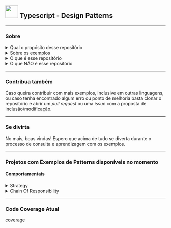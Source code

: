 ## <img src="https://cdn.worldvectorlogo.com/logos/typescript-2.svg" width="40"> Typescript - Design Patterns
---
### Sobre

<details><summary>
 Qual o propósito desse repositório </summary>
 <p>

Esse repositório tem o propósito de fornecer diversos exemplos práticos, para a comunidade _Dev_ e demais interessados, de cada um dos 23 padrões de projetos (Design Patterns) catalogados pela GoF (Gang of Four) no livro _Design Patterns Elements of Reusable Object-Oriented Software_. 

</p>
</details>

<details><summary>Sobre os exemplos</summary>
<p>

Os exemplos aqui reunidos podem ser adaptações de materiais encontrados em cursos, livros, artigos, talks, experiência profissional, dentre outros. Quando um exemplo for retirado de algum meio específico, terá recebido o devido crédito de autoria.

</p>
</details>

<details><summary>O que é esse repositório</summary>
<p>

Um guia de consulta com diversos exemplos aplicados para possibilitar o entendimento em variados contextos;

Para fins didáticos, os exemplos foram projetados com o objetivo de se aproximar da realidade, "injetando" algum pattern para resolução de um dado problema. 

Portanto, nesse _repo_ você poderá encontrar projetos maiores, onde o pattern é utilizado em algum trecho dele e não necessariamente encontrará somente o pattern.

Entretanto, em cada seção uma explicação sobre o Pattern utilizado e sua forma de uso, estará disponível.

</p>
</details>

<details><summary>O que NÃO é esse repositório</summary>
<p>

Uma referência completa e absoluta sobre Design Patterns e única fonte de resolução de um problema de Design de Código.

Existem várias abordagens possíveis e patterns diferentes que poderiam ser utilizados para resolução.

</p>
</details>

---

### Contribua também
Caso queira contribuir com mais exemplos, inclusive em outras linguagens, ou caso tenha encontrado algum erro ou ponto de melhoria basta clonar o repositório e abrir um _pull request_ ou uma _issue_ com a proposta de inclusão/modificação.

---
### Se divirta

No mais, boas vindas! Espero que acima de tudo se diverta durante o processo de consulta e aprendizagem com os exemplos. 

</p>

--- 

### Projetos com Exemplos de Patterns disponíveis no momento

#### Comportamentais

<details>

<summary> Strategy</summary>

- 01: [Street Fighter StoryTeller Example](./ts-patterns/01-comportamentais/01-strategy/01-example-street-fighter/)

- 02: [Payment Methods Example](./ts-patterns/01-comportamentais/01-strategy/02-example-payment-methods/)

</details>

<details>
<summary> Chain Of Responsibility</summary>

- 01: [Store Branches Example](./ts-patterns/01-comportamentais/02-chain-of-responsibility/01-example-storeBranches/)

- 02: [Market Service Example](./ts-patterns/01-comportamentais/02-chain-of-responsibility/02-example-marketService/)

</details>

--- 

### Code Coverage Atual

[coverage](./ts-patterns/coverage/lcov-report/index.html)
